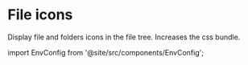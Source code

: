 # File icons

Display file and folders icons in the file tree. Increases the css bundle.

import EnvConfig from '@site/src/components/EnvConfig';

<EnvConfig name="ICONS" init="true" values="true,false"/>